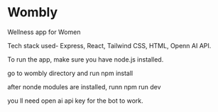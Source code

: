 # Wombly
 Wellness app for Women

 Tech stack used- Express, React, Tailwind CSS, HTML, Openn AI API.

 To run the app, make sure you have node.js installed.

 go to wombly directory and run npm install

after nonde modules are installed, runn npm run dev

you ll need open ai api key for the bot to work.

